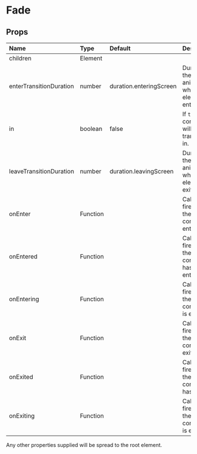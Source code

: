 # Fade



## Props
| Name | Type | Default | Description |
|:-----|:-----|:--------|:------------|
| children | Element |  |  |
| enterTransitionDuration | number | duration.enteringScreen | Duration of the animation when the element is entering. |
| in | boolean | false | If `true`, the component will transition in. |
| leaveTransitionDuration | number | duration.leavingScreen | Duration of the animation when the element is exiting. |
| onEnter | Function |  | Callback fired before the component enters. |
| onEntered | Function |  | Callback fired when the component has entered. |
| onEntering | Function |  | Callback fired when the component is entering. |
| onExit | Function |  | Callback fired before the component exits. |
| onExited | Function |  | Callback fired when the component has exited. |
| onExiting | Function |  | Callback fired when the component is exiting. |

Any other properties supplied will be spread to the root element.

